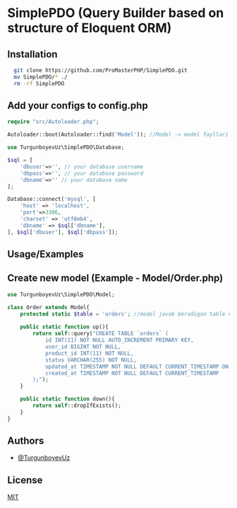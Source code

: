 
# SimplePDO (Query Builder based on structure of Eloquent ORM)


## Installation

```bash
  git clone https://github.com/ProMasterPHP/SimplePDO.git
  mv SimplePDO/* ./
  rm -rf SimplePDO
```

## Add your configs to config.php
```php
require "src/Autoloader.php";

Autoloader::boot(Autoloader::find('Model')); //Model -> model fayllari joylashgan direktoriya (default - Model)

use TurgunboyevUz\SimplePDO\Database;

$sql = [
    'dbuser'=>'', // your database username
    'dbpass'=>'', // your database password
    'dbname'=>'' // your database name
];

Database::connect('mysql', [
    'host' => 'localhost',
    'port'=>3306,
    'charset' => 'utf8mb4',
    'dbname' => $sql['dbname'],
], $sql['dbuser'], $sql['dbpass']);
```
## Usage/Examples

## Create new model (Example - Model/Order.php)
```php
use TurgunboyevUz\SimplePDO\Model;

class Order extends Model{
    protected static $table = 'orders'; //model javob beradigan table nomi (required)
    
    public static function up(){
        return self::query("CREATE TABLE `orders` (
            id INT(11) NOT NULL AUTO_INCREMENT PRIMARY KEY,
            user_id BIGINT NOT NULL,
            product_id INT(11) NOT NULL,
            status VARCHAR(255) NOT NULL,
            updated_at TIMESTAMP NOT NULL DEFAULT CURRENT_TIMESTAMP ON UPDATE CURRENT_TIMESTAMP,
            created_at TIMESTAMP NOT NULL DEFAULT CURRENT_TIMESTAMP
        );");
    }

    public static function down(){
        return self::dropIfExists();
    }
}
```
## Authors
- [@TurgunboyevUz](https://www.github.com/TurgunboyevUz/)

## License

[MIT](https://choosealicense.com/licenses/mit/)